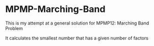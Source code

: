 # MPMP-Marching-Band

This is my attempt at a general solution for MPMP12: Marching Band Problem

It calculates the smallest number that has a given number of factors

